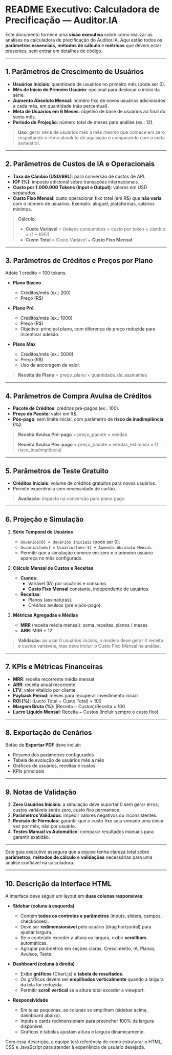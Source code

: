 # README Executivo: Calculadora de Precificação — Auditor.IA

Este documento fornece uma **visão executiva** sobre como realizar as análises na calculadora de precificação do Auditor.IA. Aqui estão todos os **parâmetros essenciais**, **métodos de cálculo** e **métricas** que devem estar presentes, sem entrar em detalhes de código.

---

## 1. Parâmetros de Crescimento de Usuários

- **Usuários Iniciais**: quantidade de usuários no primeiro mês (pode ser 0).
- **Mês de Início do Primeiro Usuário**: opcional para deslocar o início da série.
- **Aumento Absoluto Mensal**: número fixo de novos usuários adicionados a cada mês, em quantidade (não percentual).
- **Meta de Usuários em 6 Meses**: objetivo de base de usuários ao final do sexto mês.
- **Período de Projeção**: número total de meses para análise (ex.: 12).

> **Uso**: gerar série de usuários mês a mês mesmo que comece em zero, respeitando o ritmo absoluto de aquisição e comparando com a meta semestral.

---

## 2. Parâmetros de Custos de IA e Operacionais

- **Taxa de Câmbio (USD/BRL)**: para conversão de custos de API.
- **IOF (%)**: imposto adicional sobre transações internacionais.
- **Custo por 1.000.000 Tokens (Input e Output)**: valores em USD separados.
- **Custo Fixo Mensal**: custo operacional fixo total (em R\$) que **não varia** com o número de usuários. Exemplo: aluguel, plataformas, salários mínimos.

> **Cálculo**:
>
> - **Custo Variável** = (tokens consumidos × custo por token × câmbio × (1 + IOF))
> - **Custo Total** = Custo Variável + **Custo Fixo Mensal**

---

## 3. Parâmetros de Créditos e Preços por Plano

Adote 1 crédito = 100 tokens.

- **Plano Básico**

  - Créditos/mês (ex.: 200)
  - Preço (R\$)

- **Plano Pró**

  - Créditos/mês (ex.: 1000)
  - Preço (R\$)
  - Objetivo: principal plano, com diferença de preço reduzida para incentivar adesão.

- **Plano Max**

  - Créditos/mês (ex.: 5000)
  - Preço (R\$)
  - Uso de ancoragem de valor.

> **Receita de Plano** = preço\_plano × quantidade\_de\_assinantes

---

## 4. Parâmetros de Compra Avulsa de Créditos

- **Pacote de Créditos**: créditos pré-pagos (ex.: 100).
- **Preço do Pacote**: valor em R\$.
- **Pós-pago**: sem limite inicial, com parâmetro de **risco de inadimplência (%)**.

> **Receita Avulsa Pré-pago** = preço\_pacote × vendas
>
> **Receita Avulsa Pós-pago** = preço\_pacote × vendas\_estimada × (1 − risco\_inadimplência)

---

## 5. Parâmetros de Teste Gratuito

- **Créditos Iniciais**: volume de créditos gratuitos para novos usuários.
- Permite experiência sem necessidade de cartão.

> **Avaliação**: impacto na conversão para plano pago.

---

## 6. Projeção e Simulação

1. **Série Temporal de Usuários**

   - `Usuários[0] = Usuários Iniciais` (pode ser 0).
   - `Usuários[mês] = Usuários[mês−1] + Aumento Absoluto Mensal`.
   - Permitir que a simulação comece em zero e o primeiro usuário apareça no mês configurado.

2. **Cálculo Mensal de Custos e Receitas**

   - **Custos**:
     - Variável (IA) por usuários e consumo.
     - **Custo Fixo Mensal** constante, independente de usuários.
   - **Receitas**:
     - Planos (assinaturas).
     - Créditos avulsos (pré e pós-pago).

3. **Métricas Agregadas e Médias**

   - **MRR** (receita média mensal): soma\_receitas\_planos / meses
   - **ARR**: MRR × 12

> **Validação**: ao usar 0 usuários iniciais, o modelo deve gerar 0 receita e custos variáveis, mas deve incluir o Custo Fixo Mensal na análise.

---

## 7. KPIs e Métricas Financeiras

- **MRR**: receita recorrente média mensal
- **ARR**: receita anual recorrente
- **LTV**: valor vitalício por cliente
- **Payback Period**: meses para recuperar investimento inicial
- **ROI (%)**: (Lucro Total ÷ Custo Total) × 100
- **Margem Bruta (%)**: (Receita − Custos)/Receita × 100
- **Lucro Líquido Mensal**: Receita − Custos (incluir sempre o custo fixo)

---

## 8. Exportação de Cenários

Botão de **Exportar PDF** deve incluir:

- Resumo dos parâmetros configurados
- Tabela de evolução de usuários mês a mês
- Gráficos de usuários, receitas e custos
- KPIs principais

---

## 9. Notas de Validação

1. **Zero Usuários Iniciais**: a simulação deve suportar 0 sem gerar erros; custos variáveis serão zero, custo fixo permanece.
2. **Parâmetros Validados**: impedir valores negativos ou inconsistentes.
3. **Revisão de Fórmulas**: garantir que o custo fixo seja somado uma única vez por mês, não por usuário.
4. **Testes Manual vs Automático**: comparar resultados manuais para garantir exatidão.

---

Este guia executivo assegura que a equipe tenha clareza total sobre **parâmetros**, **métodos de cálculo** e **validações** necessárias para uma análise confiável na calculadora.

---

## 10. Descrição da Interface HTML

A interface deve seguir um layout em **duas colunas responsivas**:

- **Sidebar (coluna à esquerda)**
  - Contém **todos os controles e parâmetros** (inputs, sliders, campos, checkboxes).
  - Deve ser **redimensionável** pelo usuário (drag horizontal) para ajustar largura.
  - Se o conteúdo exceder a altura ou largura, exibir **scrollbars** automáticas.
  - Agrupar parâmetros em seções claras: Crescimento, IA, Planos, Avulsos, Teste.

- **Dashboard (coluna à direita)**
  - Exibe **gráficos** (Chart.js) e **tabela de resultados**.
  - Os gráficos devem ser **empilhados verticalmente** quando a largura da tela for reduzida.
  - Permitir **scroll vertical** se a altura total exceder a viewport.

- **Responsividade**
  - Em telas pequenas, as colunas se empilham (sidebar acima, dashboard abaixo).
  - Inputs e cards redimensionam para preencher 100% da largura disponível.
  - Gráficos e tabelas ajustam altura e largura dinamicamente.

Com essa descrição, a equipe terá referência de como estruturar o HTML, CSS e JavaScript para atender à experiência de usuário desejada.


